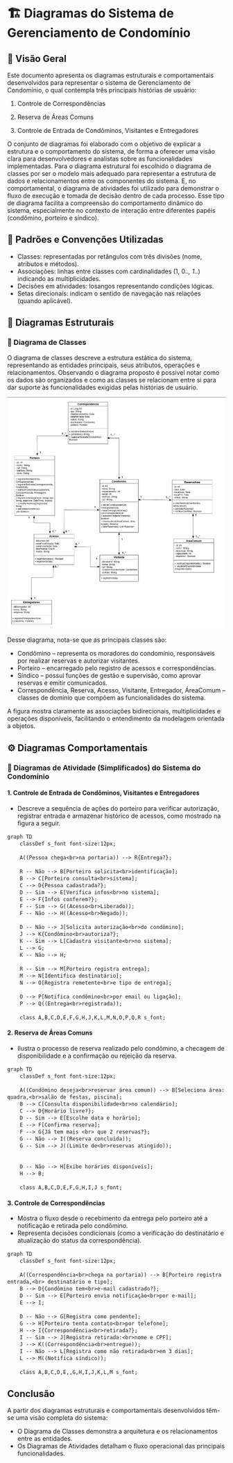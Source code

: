 # 🏗️ Diagramas do Sistema de Gerenciamento de Condomínio
## 📘 Visão Geral
Este documento apresenta os diagramas estruturais e comportamentais desenvolvidos para representar o sistema de Gerenciamento de Condomínio, o qual contempla três principais histórias de usuário:

1. Controle de Correspondências

2. Reserva de Áreas Comuns

3. Controle de Entrada de Condôminos, Visitantes e Entregadores

O conjunto de diagramas foi elaborado com o objetivo de explicar a estrutura e o comportamento do sistema, de forma a oferecer uma visão clara para desenvolvedores e analistas sobre as funcionalidades implementadas.
Para o diagrama estrutural foi escolhido o diagrama de classes por ser o modelo mais adequado para representar a estrutura de dados e relacionamentos entre os componentes do sistema. E, no comportamental, o diagrama de atividades foi utilizado para demonstrar o fluxo de execução e tomada de decisão dentro de cada processo. Esse tipo de diagrama facilita a compreensão do comportamento dinâmico do sistema, especialmente no contexto de interação entre diferentes papéis (condômino, porteiro e síndico).

## 🧭 Padrões e Convenções Utilizadas

- Classes: representadas por retângulos com três divisões (nome, atributos e métodos).
- Associações: linhas entre classes com cardinalidades (1, 0..*, 1..*) indicando as multiplicidades.
- Decisões em atividades: losangos representando condições lógicas.
- Setas direcionais: indicam o sentido de navegação nas relações (quando aplicável).
## 🧩 Diagramas Estruturais
### 🔹 Diagrama de Classes

O diagrama de classes descreve a estrutura estática do sistema, representando as entidades principais, seus atributos, operações e relacionamentos.
Observando o diagrama proposto é possivel notar como os dados são organizados e como as classes se relacionam entre si para dar suporte às funcionalidades exigidas pelas histórias de usuário. 

<p align="center">
    <img src="./diagrams/diagramClass.png" alt="Diagrama de classe do Sistema" width="850">
</p>


Desse diagrama, nota-se que as principais classes são:
- Condômino – representa os moradores do condomínio, responsáveis por realizar reservas e autorizar visitantes.
- Porteiro – encarregado pelo registro de acessos e correspondências.
- Síndico – possui funções de gestão e supervisão, como aprovar reservas e emitir comunicados.
- Correspondência, Reserva, Acesso, Visitante, Entregador, ÁreaComum – classes de domínio que compõem as funcionalidades do sistema.

A figura mostra claramente as associações bidirecionais, multiplicidades e operações disponíveis, facilitando o entendimento da modelagem orientada a objetos.

## ⚙️ Diagramas Comportamentais
### 🔹 Diagramas de Atividade (Simplificados) do Sistema do Condomínio

#### 1. Controle de Entrada de Condôminos, Visitantes e Entregadores

- Descreve a sequência de ações do porteiro para verificar autorização, registrar entrada e armazenar histórico de acessos, como mostrado na figura a seguir.

```mermaid
graph TD
    classDef s_font font-size:12px;

    A((Pessoa chega<br>na portaria)) --> R{Entrega?};

    R -- Não --> B[Porteiro solicita<br>identificação];
    B --> C[Porteiro consulta<br>sistema];
    C --> D{Pessoa cadastrada?};
    D -- Sim --> E[Verifica infos<br>no sistema];
    E --> F{Infos conferem?};
    F -- Sim --> G((Acesso<br>Liberado));
    F -- Não --> H((Acesso<br>Negado));

    D -- Não --> J[Solicita autorização<br>do condômino];
    J --> K{Condômino<br>autoriza?};
    K -- Sim --> L[Cadastra visitante<br>no sistema];
    L --> G;
    K -- Não --> H;

    R -- Sim --> M[Porteiro registra entrega];
    M --> N[Identifica destinatário];
    N --> O[Registra remetente<br>e tipo de entrega];

    O --> P[Notifica condômino<br>por email ou ligação];
    P --> Q((Entrega<br>registrada));

    class A,B,C,D,E,F,G,H,J,K,L,M,N,O,P,Q,R s_font;
```

#### 2. Reserva de Áreas Comuns

- Ilustra o processo de reserva realizado pelo condômino, a checagem de disponibilidade e a confirmação ou rejeição da reserva.

```mermaid
graph TD
    classDef s_font font-size:12px;

    A((Condômino deseja<br>reservar área comum)) --> B[Seleciona área: quadra,<br>salão de festas, piscina];
    B --> C[Consulta disponibilidade<br>no calendário];
    C --> D{Horário livre?};
    D -- Sim --> E[Escolhe data e horário];
    E --> F[Confirma reserva];
    F --> G{Já tem mais <br> que 2 reservas?};
    G -- Não --> I((Reserva concluida));
    G -- Sim --> J((Limite de<br>reservas atingido));
    

    D -- Não --> H[Exibe horários disponíveis];
    H --> B;

    class A,B,C,D,E,F,G,H,I,J s_font;
```
#### 3. Controle de Correspondências
- Mostra o fluxo desde o recebimento da entrega pelo porteiro até a notificação e retirada pelo condômino.
- Representa decisões condicionais (como a verificação do destinatário e atualização do status da correspondência).

```mermaid
graph TD
    classDef s_font font-size:12px;

    A((Correspondência<br>chega na portaria)) --> B[Porteiro registra entrada,<br> destinatário e tipo];
    B --> D{Condômino tem<br>e-mail cadastrado?};
    D -- Sim --> E[Porteiro envia notificação<br>por e-mail];
    E --> I;

    D -- Não --> G[Registra como pendente];
    G --> H[Porteiro tenta contato<br>por telefone];
    H --> I{Correspondência<br>retirada?};
    I -- Sim --> J[Registra retirada:<br>nome e CPF];
    J --> K((Correspondência<br>entregue));
    I -- Não --> L[Registra como não retirada<br>em 3 dias];
    L --> M((Notifica síndico));

    class A,B,C,D,E,,G,H,I,J,K,L,M s_font;
```
## Conclusão
A partir dos diagramas estruturais e comportamentais desenvolvidos têm-se uma visão completa do sistema:
- O Diagrama de Classes demonstra a arquitetura e os relacionamentos entre as entidades.
- Os Diagramas de Atividades detalham o fluxo operacional das principais funcionalidades.
